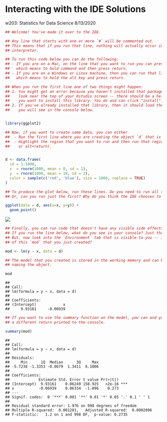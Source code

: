 Interacting with the IDE Solutions
================
w203: Statistics for Data Science
8/13/2020

``` r
## Welcome! You've made it over to the IDE.

## Any line that starts with one or more `#` will be commented out.
## This means that if you run that line, nothing will actually occur in the
## interpretor. 

## To run this code below you can do the following:
## - If you are on a Mac, on the line that you want to run you can press `command+return`
##   which means to hold command and then press return.
## - If you are on a Windows or Linux machine, then you can run that line by pressing `alt+return`
##   which means to hold the alt key and press return.

## When you run the first line one of two things might happen:
## 1. You might get an error because you haven't installed that package. If this happens,
##    look near the top of your Rstudio screen -- there should be a helper that asks if
##    you want to install this library. You do and can click "install".
## 2. If you've already installed that library, then it should load the package, which
##    you will see in the console below. 


library(ggplot2)

## Now, if you want to create some data, you can either
##  - Run the first line where you are creating the object `d` that is a data.frame; or,
##  - Highlight the region that you want to run and then run that region (using command+return
##    or alt+return). 


d <- data.frame(
  id = 1:1000, 
  x  = rnorm(1000, mean = 0, sd = 1), 
  y  = rnorm(1000, mean = 10, sd = 2),
  color = sample(c('red', 'blue'), size = 1000, replace = TRUE)
)

## To produce the plot below, run these lines. Do you need to run all the lines?
## Or, can you run just the first? Why do you think the IDE chooses to behave this way?

ggplot(data = d, aes(x=x, y=y)) + 
  geom_point()
```

![](working_with_rstudio_files/figure-gfm/unnamed-chunk-1-1.png)<!-- -->

``` r
## Finally, you can run code that doesn't have any visible side effects.
## If you run the line below, what do you see in your console? Just that the line has run?
## But, now look into the `Environment` tab that is visible to you -- is there a record
## of this `mod` that you just created?

mod <- lm(y ~ x, data = d)

## The model that you created is stored in the working memory and can be called by
## naming the object.

mod
```

    ## 
    ## Call:
    ## lm(formula = y ~ x, data = d)
    ## 
    ## Coefficients:
    ## (Intercept)            x  
    ##     9.93161     -0.06939

``` r
## If you want to use the summary function on the model, you can and you will see
## a different return printed to the console. 

summary(mod)
```

    ## 
    ## Call:
    ## lm(formula = y ~ x, data = d)
    ## 
    ## Residuals:
    ##     Min      1Q  Median      3Q     Max 
    ## -5.7238 -1.3353 -0.0679  1.3411  6.1006 
    ## 
    ## Coefficients:
    ##             Estimate Std. Error t value Pr(>|t|)    
    ## (Intercept)  9.93161    0.06249 158.925   <2e-16 ***
    ## x           -0.06939    0.06334  -1.096    0.273    
    ## ---
    ## Signif. codes:  0 '***' 0.001 '**' 0.01 '*' 0.05 '.' 0.1 ' ' 1
    ## 
    ## Residual standard error: 1.976 on 998 degrees of freedom
    ## Multiple R-squared:  0.001201,   Adjusted R-squared:  0.0002006 
    ## F-statistic:   1.2 on 1 and 998 DF,  p-value: 0.2735
